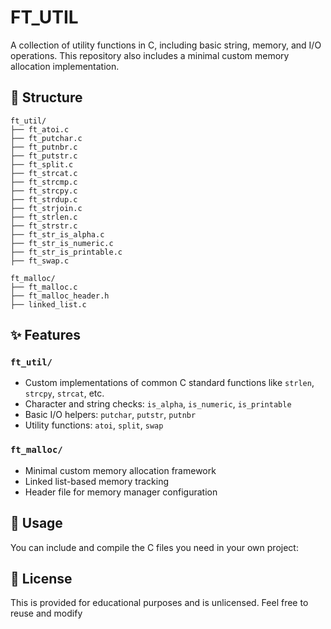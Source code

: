 # FT_UTIL

A collection of utility functions in C, including basic string, memory, and I/O operations. This repository also includes a minimal custom memory allocation implementation.

## 📁 Structure
```
ft_util/
├── ft_atoi.c
├── ft_putchar.c
├── ft_putnbr.c
├── ft_putstr.c
├── ft_split.c
├── ft_strcat.c
├── ft_strcmp.c
├── ft_strcpy.c
├── ft_strdup.c
├── ft_strjoin.c
├── ft_strlen.c
├── ft_strstr.c
├── ft_str_is_alpha.c
├── ft_str_is_numeric.c
├── ft_str_is_printable.c
├── ft_swap.c

ft_malloc/
├── ft_malloc.c
├── ft_malloc_header.h
├── linked_list.c
```

## ✨ Features

### `ft_util/`
- Custom implementations of common C standard functions like `strlen`, `strcpy`, `strcat`, etc.
- Character and string checks: `is_alpha`, `is_numeric`, `is_printable`
- Basic I/O helpers: `putchar`, `putstr`, `putnbr`
- Utility functions: `atoi`, `split`, `swap`

### `ft_malloc/`
- Minimal custom memory allocation framework
- Linked list-based memory tracking
- Header file for memory manager configuration

## 🧪 Usage

You can include and compile the C files you need in your own project:

## 📜 License
This is provided for educational purposes and is unlicensed. Feel free to reuse and modify
